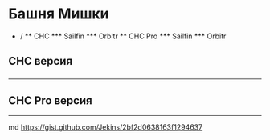 # Башня Мишки
* /
** CHC
*** Sailfin
*** Orbitr
** CHC Pro
*** Sailfin
*** Orbitr

##  CHC версия
###
---
##  CHC Pro версия
---

md
 https://gist.github.com/Jekins/2bf2d0638163f1294637
 